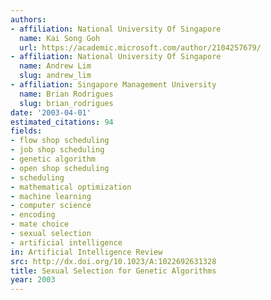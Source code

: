 ```yaml
---
authors:
- affiliation: National University Of Singapore
  name: Kai Song Goh
  url: https://academic.microsoft.com/author/2104257679/
- affiliation: National University Of Singapore
  name: Andrew Lim
  slug: andrew_lim
- affiliation: Singapore Management University
  name: Brian Rodrigues
  slug: brian_rodrigues
date: '2003-04-01'
estimated_citations: 94
fields:
- flow shop scheduling
- job shop scheduling
- genetic algorithm
- open shop scheduling
- scheduling
- mathematical optimization
- machine learning
- computer science
- encoding
- mate choice
- sexual selection
- artificial intelligence
in: Artificial Intelligence Review
src: http://dx.doi.org/10.1023/A:1022692631328
title: Sexual Selection for Genetic Algorithms
year: 2003
---
```

